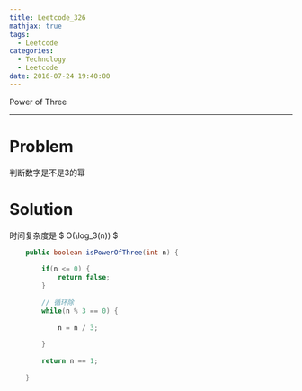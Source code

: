 ```yaml
---
title: Leetcode_326
mathjax: true
tags:
  - Leetcode
categories:
  - Technology
  - Leetcode
date: 2016-07-24 19:40:00
---
```

Power of Three

<!-- more -->

***

# Problem
判断数字是不是3的幂

# Solution 

时间复杂度是
$ O(\log\_3(n)) $

``` Java
    public boolean isPowerOfThree(int n) {
        
        if(n <= 0) {
            return false;
        }
        
        // 循环除
        while(n % 3 == 0) {
            
            n = n / 3;
            
        }  
        
        return n == 1;
        
    }
```
  







































